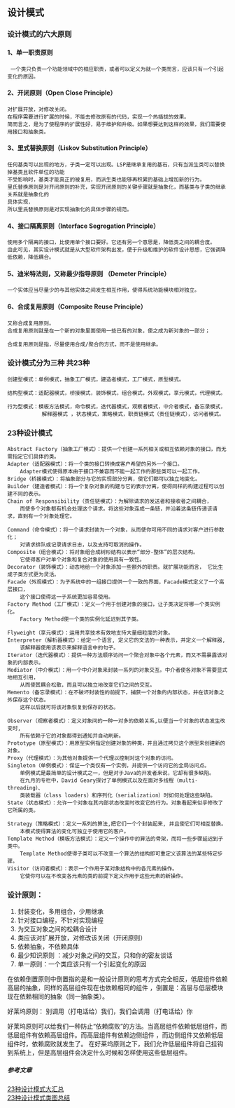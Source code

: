 ## 设计模式

### 设计模式的六大原则

#### 1、单一职责原则
     一个类只负责一个功能领域中的相应职责，或者可以定义为就一个类而言，应该只有一个引起变化的原因。
     
#### 2、开闭原则（Open Close Principle）
    对扩展开放，对修改关闭。
    在程序需要进行扩展的时候，不能去修改原有的代码，实现一个热插拔的效果。
    简而言之，是为了使程序的扩展性好，易于维护和升级。如果想要达到这样的效果，我们需要使用接口和抽象类。
    
#### 3、里式替换原则（Liskov Substitution Principle）
    任何基类可以出现的地方，子类一定可以出现。LSP是继承复用的基石，只有当派生类可以替换掉基类且软件单位的功能
    不受影响时，基类才能真正的被复用，而派生类也能够再积累的基础上增加新的行为。
    里氏替换原则是对开闭原则的补充，实现开闭原则的关键步骤就是抽象化，而基类与子类的继承关系就是抽象化的
    具体实现，
    所以里氏替换原则是对实现抽象化的具体步骤的规范。
    
#### 4、接口隔离原则（Interface Segregation Principle）
    使用多个隔离的接口，比使用单个接口要好。它还有另一个意思是，降低类之间的耦合度。
    由此可见，其实设计模式就是从大型软件架构出发，便于升级和维护的软件设计思想，它强调降低依赖，降低耦合。
    
#### 5、迪米特法则，又称最少指导原则 （Demeter Principle）
    一个实体应当尽量少的与其他实体之间发生相互作用，使得系统功能模块相对独立。
    
#### 6、合成复用原则（Composite Reuse Principle）

    又称合成复用原则。
    合成复用原则就是在一个新的对象里面使用一些已有的对象，使之成为新对象的一部分；
   
    合成复用原则是指，尽量使用合成/聚合的方式，而不是使用继承。
### 设计模式分为三种 共23种

    创建型模式：单例模式，抽象工厂模式，建造者模式，工厂模式，原型模式。
    
    结构型模式：适配器模式，桥接模式，装饰模式，组合模式，外观模式，享元模式，代理模式。
    
    行为型模式：模板方法模式，命令模式，迭代器模式，观察者模式，中介者模式，备忘录模式，
               解释器模式 ，状态模式，策略模式，职责链模式（责任链模式），访问者模式。
               
        
### 23种设计模式

    Abstract Factory（抽象工厂模式）：提供一个创建一系列相关或相互依赖对象的接口，而无需指定它们具体的类。
    Adapter（适配器模式）：将一个类的接口转换成客户希望的另外一个接口。
        Adapter模式使得原本由于接口不兼容而不能一起工作的那些类可以一起工作。
    Bridge（桥接模式）：将抽象部分与它的实现部分分离，使它们都可以独立地变化。
    Builder（建造者模式）：将一个复杂对象的构建与它的表示分离，使得同样的构建过程可以创建不同的表示。
    Chain of Responsibility（责任链模式）：为解除请求的发送者和接收者之间耦合，
        而使多个对象都有机会处理这个请求。将这些对象连成一条链，并沿着这条链传递该请求，直到有一个对象处理它。
        
    Command（命令模式）：将一个请求封装为一个对象，从而使你可用不同的请求对客户进行参数化；
        对请求排队或记录请求日志，以及支持可取消的操作。
    Composite（组合模式）：将对象组合成树形结构以表示“部分-整体”的层次结构。
        它使得客户对单个对象和复合对象的使用具有一致性。
    Decorator（装饰模式）：动态地给一个对象添加一些额外的职责。就扩展功能而言， 它比生成子类方式更为灵活。
    Facade（外观模式）：为子系统中的一组接口提供一个一致的界面，Facade模式定义了一个高层接口，
        这个接口使得这一子系统更加容易使用。
    Factory Method（工厂模式）：定义一个用于创建对象的接口，让子类决定将哪一个类实例化。
        Factory Method使一个类的实例化延迟到其子类。
        
    Flyweight（享元模式）：运用共享技术有效地支持大量细粒度的对象。
    Interpreter（解析器模式）：给定一个语言, 定义它的文法的一种表示，并定义一个解释器, 
        该解释器使用该表示来解释语言中的句子。
    Iterator（迭代器模式）：提供一种方法顺序访问一个聚合对象中各个元素，而又不需暴露该对象的内部表示。
    Mediator（中介模式）：用一个中介对象来封装一系列的对象交互。中介者使各对象不需要显式地相互引用，
        从而使其耦合松散，而且可以独立地改变它们之间的交互。
    Memento（备忘录模式）：在不破坏封装性的前提下，捕获一个对象的内部状态，并在该对象之外保存这个状态。
        这样以后就可将该对象恢复到保存的状态。
        
    Observer（观察者模式）：定义对象间的一种一对多的依赖关系,以便当一个对象的状态发生改变时,
        所有依赖于它的对象都得到通知并自动刷新。
    Prototype（原型模式）：用原型实例指定创建对象的种类，并且通过拷贝这个原型来创建新的对象。
    Proxy（代理模式）：为其他对象提供一个代理以控制对这个对象的访问。
    Singleton（单例模式）：保证一个类仅有一个实例，并提供一个访问它的全局访问点。 
        单例模式是最简单的设计模式之一，但是对于Java的开发者来说，它却有很多缺陷。
        在九月的专栏中，David Geary探讨了单例模式以及在面对多线程（multi-threading）、
        类装载器（class loaders）和序列化（serialization）时如何处理这些缺陷。
    State（状态模式）：允许一个对象在其内部状态改变时改变它的行为。对象看起来似乎修改了它所属的类。
    
    Strategy（策略模式）：定义一系列的算法,把它们一个个封装起来, 并且使它们可相互替换。
        本模式使得算法的变化可独立于使用它的客户。
    Template Method（模板方法模式）：定义一个操作中的算法的骨架，而将一些步骤延迟到子类中。
        Template Method使得子类可以不改变一个算法的结构即可重定义该算法的某些特定步骤。
    Visitor（访问者模式）：表示一个作用于某对象结构中的各元素的操作。
        它使你可以在不改变各元素的类的前提下定义作用于这些元素的新操作。
        
        
        
### 设计原则：
1. 封装变化，多用组合，少用继承
2. 针对接口编程，不针对实现编程
3. 为交互对象之间的松耦合设计
4. 类应该对扩展开放，对修改该关闭（开闭原则）
5. 依赖抽象，不依赖具体
6. 最少知识原则 ：减少对象之间的交互，只和你的密友谈话
7. 单一原则：一个类应该只有一个引起变化的原因

在依赖倒置原则中倒置指的是和一般设计原则的思考方式完全相反，低层组件依赖高层的抽象，同样的高层组件现在也依赖相同的组件
，倒置是：高层与低层模块现在依赖相同的抽象（同一抽象类）。


好莱坞原则： 别调用（打电话给）我们，我们会调用（打电话给）你

好莱坞原则可以给我们一种防止“依赖腐败”的方法。当高层组件依赖低层组件，而低层组件有依赖高层组件。而高层组件有依赖边侧组件
，而边侧组件又依赖低层组件时，依赖腐败就发生了。
在好莱坞原则之下，我们允许低层组件将自己挂钩到系统上，但是高层组件会决定什么时候和怎样使用这些低层组件。


##### 参考文章
[23种设计模式大汇总](https://blog.csdn.net/qq_25827845/article/details/52932234)  
[23种设计模式类图总结](https://blog.csdn.net/qq_25827845/article/details/52510803)